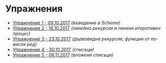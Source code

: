 Упражнения
==========

* [Упражнение 1 - 09.10.2017](01/) _(въведение в Scheme)_
* [Упражнение 2 - 16.10.2017](02/) _(линейна рекурсия и линеен итеративен процес)_
* [Упражнение 3 - 23.10.2017](03/) _(дървовидна рекурсия; функции от по-висок ред)_
* [Упражнение 4 - 30.10.2017](04/) _(списъци)_
* [Упражнение 5 - 06.11.2017](05/) _(вложени списъци)_
